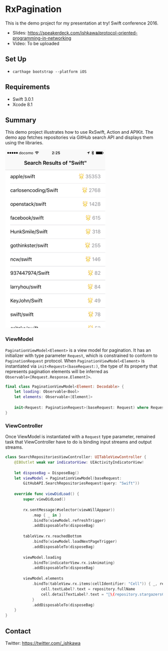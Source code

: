 # RxPagination

This is the demo project for my presentation at try! Swift conference 2016.

- Slides: https://speakerdeck.com/ishkawa/protocol-oriented-programming-in-networking
- Video: To be uploaded

## Set Up

- `carthage bootstrap --platform iOS`

## Requirements

- Swift 3.0.1
- Xcode 8.1

## Summary

This demo project illustrates how to use RxSwift, Action and APIKit. The demo app fetches repositories via GitHub search API and displays them using the libraries.

<img src="screenshot.png" width=320>

### ViewModel

`PaginationViewModel<Element>` is a view model for pagination. It has an initializer with type parameter `Request`, which is constrained to conform to `PaginationRequest` protocol. When `PaginationViewModel<Element>` is instantiated via `init<Request>(baseRequest:)`, the type of its property that represents pagination elements will be inferred as `Observable<[Request.Response.Element]>`.

```swift
final class PaginationViewModel<Element: Decodable> {
    let loading: Observable<Bool>
    let elements: Observable<[Element]>

    init<Request: PaginationRequest>(baseRequest: Request) where Request.Response.Element == Element {...}
}
```

### ViewController

Once ViewModel is instantiated with a `Request` type parameter, remained task that ViewController have to do is binding input streams and output streams.


```swift
class SearchRepositoriesViewController: UITableViewController {
    @IBOutlet weak var indicatorView: UIActivityIndicatorView!

    let disposeBag = DisposeBag()
    let viewModel = PaginationViewModel(baseRequest:
        GitHubAPI.SearchRepositoriesRequest(query: "Swift"))

    override func viewDidLoad() {
        super.viewDidLoad()

        rx.sentMessage(#selector(viewWillAppear))
            .map { _ in }
            .bindTo(viewModel.refreshTrigger)
            .addDisposableTo(disposeBag)

        tableView.rx.reachedBottom
            .bindTo(viewModel.loadNextPageTrigger)
            .addDisposableTo(disposeBag)

        viewModel.loading
            .bindTo(indicatorView.rx.isAnimating)
            .addDisposableTo(disposeBag)

        viewModel.elements
            .bindTo(tableView.rx.items(cellIdentifier: "Cell")) { _, repository, cell in
                cell.textLabel?.text = repository.fullName
                cell.detailTextLabel?.text = "🌟\(repository.stargazersCount)"
            }
            .addDisposableTo(disposeBag)
    }
}
```


## Contact

Twitter: https://twitter.com/_ishkawa
